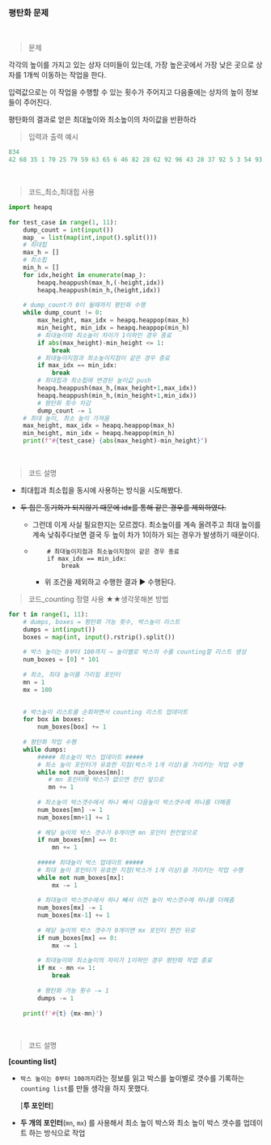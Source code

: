 ### 평탄화 문제

​    

> 문제

각각의 높이를 가지고 있는 상자 더미들이 있는데, 가장 높은곳에서 가장 낮은 곳으로 상자를 1개씩 이동하는 작업을 한다.

입력값으로는 이 작업을 수행할 수 있는 횟수가 주어지고 다음줄에는 상자의 높이 정보들이 주어진다.

평탄화의 결과로 얻은 최대높이와 최소높이의 차이값을 반환하라  





> 입력과 출력 예시

```python
834
42 68 35 1 70 25 79 59 63 65 6 46 82 28 62 92 96 43 28 37 92 5 3 54 93 83 22 17 19 96 48 27 72 39 70 13 68 100 36 95 4 12 23 34 74 65 42 12 54 69 48 45 63 58 38 60 24 42 30 79 17 36 91 43 89 7 41 43 65 49 47 6 91 30 71 51 7 2 94 49 30 24 85 55 57 41 67 77 32 9 45 40 27 24 38 39 19 83 30 42 
```

​    

> 코드_최소,최대힙 사용

```python
import heapq
 
for test_case in range(1, 11):
    dump_count = int(input())
    map_ = list(map(int,input().split()))
    # 최대힙 
    max_h = []
    # 최소힙
    min_h = []
    for idx,height in enumerate(map_):
        heapq.heappush(max_h,(-height,idx))
        heapq.heappush(min_h,(height,idx))
     
    # dump_count가 0이 될때까지 평탄화 수행
    while dump_count != 0:
        max_height, max_idx = heapq.heappop(max_h)
        min_height, min_idx = heapq.heappop(min_h)
        # 최대높이와 최소높이 차이가 1이하인 경우 종료
        if abs(max_height)-min_height <= 1:
            break
        # 최대높이지점과 최소높이지점이 같은 경우 종료
        if max_idx == min_idx:
            break
        # 최대힙과 최소힙에 변경된 높이값 push
        heapq.heappush(max_h,(max_height+1,max_idx))
        heapq.heappush(min_h,(min_height+1,min_idx))
        # 평탄화 횟수 차감
        dump_count -= 1
    # 최대 높이, 최소 높이 가져옴
    max_height, max_idx = heapq.heappop(max_h)
    min_height, min_idx = heapq.heappop(min_h)
    print(f"#{test_case} {abs(max_height)-min_height}")

```

​       

> 코드 설명

* 최대힙과 최소힙을 동시에 사용하는 방식을 시도해봤다.

* ~~두 힙은 동기화가 되지않기 때문에 idx를 통해 같은 경우를 제외하였다.~~

  * 그런데 이게 사실 필요한지는 모르겠다. 최소높이를 계속 올려주고 최대 높이를 계속 낮춰주다보면 결국 두 높이 차가 1이하가 되는 경우가 발생하기 때문이다. 

  *         # 최대높이지점과 최소높이지점이 같은 경우 종료
            if max_idx == min_idx:
                break
    * 위 조건을 제외하고 수행한 결과 ▶ 수행된다.





> 코드_counting 정렬 사용 ★★생각못해본 방법 

```python
for t in range(1, 11):
    # dumps, boxes = 평탄화 가능 횟수, 박스높이 리스트 
    dumps = int(input())
    boxes = map(int, input().rstrip().split())
 
    # 박스 높이는 0부터 100까지 → 높이별로 박스의 수를 counting할 리스트 생성 
    num_boxes = [0] * 101
    
    # 최소, 최대 높이를 가리킬 포인터 
    mn = 1
    mx = 100
 

    # 박스높이 리스트를 순회하면서 counting 리스트 업데이트
    for box in boxes:
        num_boxes[box] += 1
 
	# 평탄화 작업 수행
    while dumps:
        ##### 최소높이 박스 업데이트 #####
        # 최소 높이 포인터가 유효한 지점(박스가 1개 이상)을 가리키는 작업 수행 
        while not num_boxes[mn]:
           # mn 포인터에 박스가 없으면 한칸 앞으로 
           mn += 1
        
        # 최소높이 박스갯수에서 하나 빼서 다음높이 박스갯수에 하나를 더해줌
        num_boxes[mn] -= 1
        num_boxes[mn+1] += 1
        
        # 해당 높이의 박스 갯수가 0개이면 mn 포인터 한칸앞으로
        if num_boxes[mn] == 0:
            mn += 1
 
        ##### 최대높이 박스 업데이트 #####
		# 최대 높이 포인터가 유효한 지점(박스가 1개 이상)을 가리키는 작업 수행 
        while not num_boxes[mx]:
            mx -= 1
            
        # 최대높이 박스갯수에서 하나 빼서 이전 높이 박스갯수에 하나를 더해줌    
        num_boxes[mx] -= 1
        num_boxes[mx-1] += 1
        
        # 해당 높이의 박스 갯수가 0개이면 mx 포인터 한칸 뒤로 
        if num_boxes[mx] == 0:
            mx -= 1
 		
        # 최대높이와 최소높이의 차이가 1이하인 경우 평탄화 작업 종료
        if mx - mn <= 1:
            break
 
		# 평탄화 가능 횟수 -= 1
        dumps -= 1
 
    print(f'#{t} {mx-mn}')
```

​     

> 코드 설명

  **[counting list]**

* `박스 높이는 0부터 100까지`라는 정보를 읽고 박스를 높이별로 갯수를 기록하는 `counting list`를 만들 생각을 하지 못했다.

  [**투 포인터**]

* **두 개의 포인터**(`mn`, `mx`) 를 사용해서 최소 높이 박스와 최소 높이 박스 갯수를 업데이트 하는 방식으로 작업

  